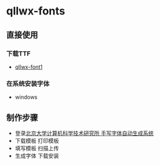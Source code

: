 # qllwx-fonts
## 直接使用 
### 下载TTF
- [qllwx-font1]('fonts/qllwx-font1.ttf')
### 在系统安装字体
- windows

## 制作步骤
- 登录[北京大学计算机科学技术研究所 手写字体自动生成系统](http://www.flexifont.com/flexifont-chn/login/)
- 下载模板 打印模板
- 填写模板  扫描上传
- 生成字体  下载安装

